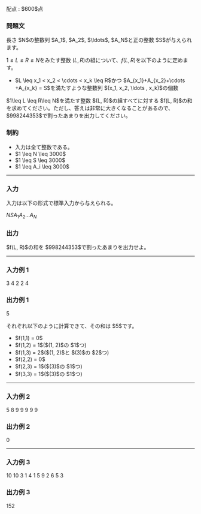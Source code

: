 
<div>

<span>

<span>

<p>
配点 : $600$点
</p>

<div>

<section>

### **問題文**

<p>
長さ $N$の整数列 $A_1$, $A_2$, $\ldots$, $A_N$と正の整数 $S$が与えられます。

$1\leq L \leq R \leq N$をみたす整数 $(L, R)$の組について、$f(L, R)$を以下のように定めます。


</p>

<ul>

<li>
$L \leq x_1 < x_2 < \cdots < x_k \leq R$かつ $A_{x_1}+A_{x_2}+\cdots +A_{x_k} = S$を満たすような整数列 $(x_1, x_2, \ldots , x_k)$の個数
</li>

</ul>

<p>
$1\leq L \leq R\leq N$を満たす整数 $(L, R)$の組すべてに対する $f(L, R)$の和を求めてください。ただし、答えは非常に大きくなることがあるので、$998244353$で割ったあまりを出力してください。
</p>

</section>

</div>

<div>

<section>

### **制約**

<ul>

<li>
入力は全て整数である。
</li>

<li>
$1 \leq N \leq 3000$
</li>

<li>
$1 \leq S \leq 3000$
</li>

<li>
$1 \leq A_i \leq 3000$
</li>

</ul>

</section>

</div>

---

<div>

<div>

<section>

### **入力**

<p>
入力は以下の形式で標準入力から与えられる。
</p>

<div>

$N$$S$$A_1$$A_2$$...$$A_N$
</div>

</section>

</div>

<div>

<section>

### **出力**

<p>
$f(L, R)$の和を $998244353$で割ったあまりを出力せよ。
</p>

</section>

</div>

</div>

---

<div>

<section>

### **入力例 1**

<div>

3 4
2 2 4

</div>

</section>

</div>

<div>

<section>

### **出力例 1**

<div>

5

</div>

<p>
それぞれ以下のように計算できて、その和は $5$です。
</p>

<ul>

<li>
$f(1,1) = 0$
</li>

<li>
$f(1,2) = 1$($(1, 2)$の $1$つ)
</li>

<li>
$f(1,3) = 2$($(1, 2)$と $(3)$の $2$つ)
</li>

<li>
$f(2,2) = 0$
</li>

<li>
$f(2,3) = 1$($(3)$の $1$つ)
</li>

<li>
$f(3,3) = 1$($(3)$の $1$つ)
</li>

</ul>

</section>

</div>

---

<div>

<section>

### **入力例 2**

<div>

5 8
9 9 9 9 9

</div>

</section>

</div>

<div>

<section>

### **出力例 2**

<div>

0

</div>

</section>

</div>

---

<div>

<section>

### **入力例 3**

<div>

10 10
3 1 4 1 5 9 2 6 5 3

</div>

</section>

</div>

<div>

<section>

### **出力例 3**

<div>

152

</div>

</section>

</div>

</span>

</span>

</div>
